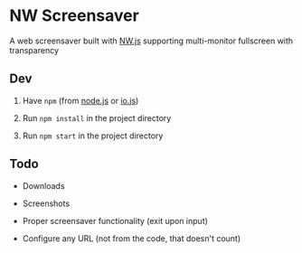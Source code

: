 
# NW Screensaver

A web screensaver built with [NW.js](http://nwjs.io/)
supporting multi-monitor fullscreen
with transparency


## Dev

1. Have `npm` (from [node.js](http://nodejs.org/) or [io.js](http://iojs.org/))

2. Run `npm install` in the project directory

3. Run `npm start` in the project directory


## Todo

* Downloads

* Screenshots

* Proper screensaver functionality
  (exit upon input)

* Configure any URL
  (not from the code, that doesn't count)

